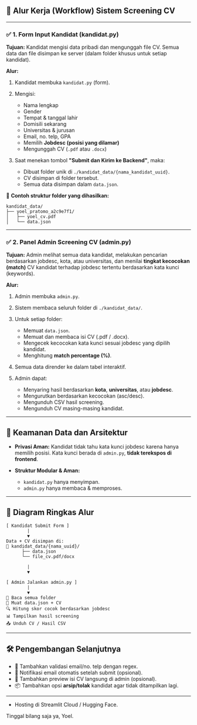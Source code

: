 ## 🔁 **Alur Kerja (Workflow) Sistem Screening CV**

---

### ✅ 1. **Form Input Kandidat (kandidat.py)**

**Tujuan:**
Kandidat mengisi data pribadi dan mengunggah file CV. Semua data dan file disimpan ke server (dalam folder khusus untuk setiap kandidat).

**Alur:**

1. Kandidat membuka `kandidat.py` (form).
2. Mengisi:

   * Nama lengkap
   * Gender
   * Tempat & tanggal lahir
   * Domisili sekarang
   * Universitas & jurusan
   * Email, no. telp, GPA
   * Memilih **Jobdesc (posisi yang dilamar)**
   * Mengunggah CV (`.pdf` atau `.docx`)
3. Saat menekan tombol **"Submit dan Kirim ke Backend"**, maka:

   * Dibuat folder unik di `./kandidat_data/{nama_kandidat_uuid}`.
   * CV disimpan di folder tersebut.
   * Semua data disimpan dalam `data.json`.

📁 **Contoh struktur folder yang dihasilkan:**

```
kandidat_data/
├── yoel_pratomo_a2c9e7f1/
│   ├── yoel_cv.pdf
│   └── data.json
```

---

### ✅ 2. **Panel Admin Screening CV (admin.py)**

**Tujuan:**
Admin melihat semua data kandidat, melakukan pencarian berdasarkan jobdesc, kota, atau universitas, dan menilai **tingkat kecocokan (match)** CV kandidat terhadap jobdesc tertentu berdasarkan kata kunci (keywords).

**Alur:**

1. Admin membuka `admin.py`.
2. Sistem membaca seluruh folder di `./kandidat_data/`.
3. Untuk setiap folder:

   * Memuat `data.json`.
   * Memuat dan membaca isi CV (.pdf / .docx).
   * Mengecek kecocokan kata kunci sesuai jobdesc yang dipilih kandidat.
   * Menghitung **match percentage (%)**.
4. Semua data dirender ke dalam tabel interaktif.
5. Admin dapat:

   * Menyaring hasil berdasarkan **kota**, **universitas**, atau **jobdesc**.
   * Mengurutkan berdasarkan kecocokan (asc/desc).
   * Mengunduh CSV hasil screening.
   * Mengunduh CV masing-masing kandidat.

---

## 🔐 **Keamanan Data dan Arsitektur**

* **Privasi Aman:**
  Kandidat tidak tahu kata kunci jobdesc karena hanya memilih posisi. Kata kunci berada di `admin.py`, **tidak terekspos di frontend**.

* **Struktur Modular & Aman:**

  * `kandidat.py` hanya menyimpan.
  * `admin.py` hanya membaca & memproses.

---

## 🔁 Diagram Ringkas Alur

```plaintext
[ Kandidat Submit Form ]
        |
        ▼
Data + CV disimpan di:
📁 kandidat_data/{nama_uuid}/
      ├── data.json
      └── file_cv.pdf/docx

        |
        ▼

[ Admin Jalankan admin.py ]
        |
        ▼
🔁 Baca semua folder
📖 Muat data.json + CV
🔍 Hitung skor cocok berdasarkan jobdesc
📊 Tampilkan hasil screening
📤 Unduh CV / Hasil CSV
```

---

## 🛠️ Pengembangan Selanjutnya

* 🔐 Tambahkan validasi email/no. telp dengan regex.
* 📩 Notifikasi email otomatis setelah submit (opsional).
* 🔎 Tambahkan preview isi CV langsung di admin (opsional).
* 📦 Tambahkan opsi **arsip/tolak** kandidat agar tidak ditampilkan lagi.

---
* Hosting di Streamlit Cloud / Hugging Face.

Tinggal bilang saja ya, Yoel.
